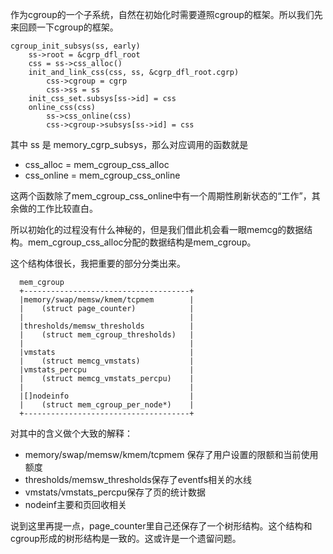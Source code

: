 作为cgroup的一个子系统，自然在初始化时需要遵照cgroup的框架。所以我们先来回顾一下cgroup的框架。

```
cgroup_init_subsys(ss, early)
    ss->root = &cgrp_dfl_root
    css = ss->css_alloc()
    init_and_link_css(css, ss, &cgrp_dfl_root.cgrp)
        css->cgroup = cgrp
        css->ss = ss
    init_css_set.subsys[ss->id] = css
    online_css(css)
        ss->css_online(css)
        css->cgroup->subsys[ss->id] = css
```

其中 ss 是 memory_cgrp_subsys，那么对应调用的函数就是
  * css_alloc  = mem_cgroup_css_alloc
  * css_online = mem_cgroup_css_online

这两个函数除了mem_cgroup_css_online中有一个周期性刷新状态的“工作”，其余做的工作比较直白。

所以初始化的过程没有什么神秘的，但是我们借此机会看一眼memcg的数据结构。mem_cgroup_css_alloc分配的数据结构是mem_cgroup。

这个结构体很长，我把重要的部分分类出来。

```
  mem_cgroup
  +-------------------------------------+
  |memory/swap/memsw/kmem/tcpmem        |
  |    (struct page_counter)            |
  |                                     |
  |thresholds/memsw_thresholds          |
  |    (struct mem_cgroup_thresholds)   |
  |                                     |
  |vmstats                              |
  |    (struct memcg_vmstats)           |
  |vmstats_percpu                       |
  |    (struct memcg_vmstats_percpu)    |
  |                                     |
  |[]nodeinfo                           |
  |    (struct mem_cgroup_per_node*)    |
  +-------------------------------------+
```

对其中的含义做个大致的解释：

  * memory/swap/memsw/kmem/tcpmem 保存了用户设置的限额和当前使用额度
  * thresholds/memsw_thresholds保存了eventfs相关的水线
  * vmstats/vmstats_percpu保存了页的统计数据
  * nodeinf主要和页回收相关

说到这里再提一点，page_counter里自己还保存了一个树形结构。这个结构和cgroup形成的树形结构是一致的。这或许是一个遗留问题。
